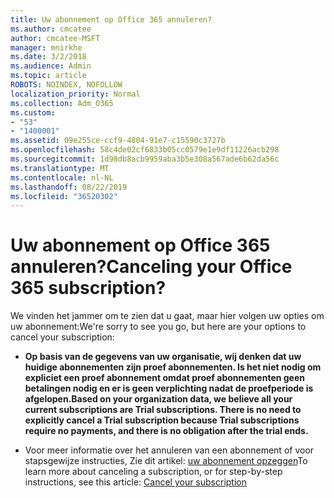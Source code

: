 ```yaml
---
title: Uw abonnement op Office 365 annuleren?
ms.author: cmcatee
author: cmcatee-MSFT
manager: mnirkhe
ms.date: 3/2/2018
ms.audience: Admin
ms.topic: article
ROBOTS: NOINDEX, NOFOLLOW
localization_priority: Normal
ms.collection: Adm_O365
ms.custom:
- "53"
- "1400001"
ms.assetid: 09e255ce-ccf9-4804-91e7-c15590c3727b
ms.openlocfilehash: 58c4de02cf6833b05cc0579e1e9df11226acb298
ms.sourcegitcommit: 1d98db8acb9959aba3b5e308a567ade6b62da56c
ms.translationtype: MT
ms.contentlocale: nl-NL
ms.lasthandoff: 08/22/2019
ms.locfileid: "36520302"
---
```

# <a name="canceling-your-office-365-subscription"></a><span data-ttu-id="6e991-102">Uw abonnement op Office 365 annuleren?</span><span class="sxs-lookup"><span data-stu-id="6e991-102">Canceling your Office 365 subscription?</span></span>

<span data-ttu-id="6e991-103">We vinden het jammer om te zien dat u gaat, maar hier volgen uw opties om uw abonnement:</span><span class="sxs-lookup"><span data-stu-id="6e991-103">We're sorry to see you go, but here are your options to cancel your subscription:</span></span>
  
- <span data-ttu-id="6e991-104">**Op basis van de gegevens van uw organisatie, wij denken dat uw huidige abonnementen zijn proef abonnementen. Is het niet nodig om expliciet een proef abonnement omdat proef abonnementen geen betalingen nodig en er is geen verplichting nadat de proefperiode is afgelopen.**</span><span class="sxs-lookup"><span data-stu-id="6e991-104">**Based on your organization data, we believe all your current subscriptions are Trial subscriptions. There is no need to explicitly cancel a Trial subscription because Trial subscriptions require no payments, and there is no obligation after the trial ends.**</span></span>

- <span data-ttu-id="6e991-105">Voor meer informatie over het annuleren van een abonnement of voor stapsgewijze instructies, Zie dit artikel: [uw abonnement opzeggen](https://docs.microsoft.com/office365/admin/subscriptions-and-billing/cancel-your-subscription)</span><span class="sxs-lookup"><span data-stu-id="6e991-105">To learn more about canceling a subscription, or for step-by-step instructions, see this article: [Cancel your subscription](https://docs.microsoft.com/office365/admin/subscriptions-and-billing/cancel-your-subscription)</span></span>